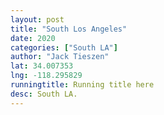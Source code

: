 ```yaml
---
layout: post
title: "South Los Angeles"
date: 2020
categories: ["South LA"]
author: "Jack Tieszen"
lat: 34.007353
lng: -118.295829 
runningtitle: Running title here
desc: South LA.
---
```


